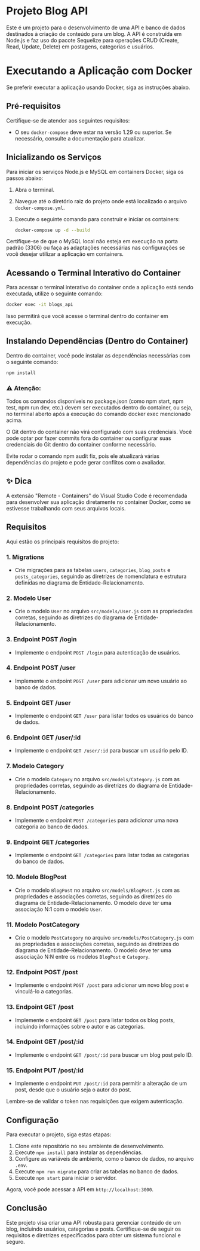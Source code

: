 # Projeto Blog API

Este é um projeto para o desenvolvimento de uma API e banco de dados destinados à criação de conteúdo para um blog. A API é construída em Node.js e faz uso do pacote Sequelize para operações CRUD (Create, Read, Update, Delete) em postagens, categorias e usuários.

# Executando a Aplicação com Docker

Se preferir executar a aplicação usando Docker, siga as instruções abaixo.

## Pré-requisitos

Certifique-se de atender aos seguintes requisitos:

- O seu `docker-compose` deve estar na versão 1.29 ou superior. Se necessário, consulte a documentação para atualizar.

## Inicializando os Serviços

Para iniciar os serviços Node.js e MySQL em containers Docker, siga os passos abaixo:

1. Abra o terminal.

2. Navegue até o diretório raiz do projeto onde está localizado o arquivo `docker-compose.yml`.

3. Execute o seguinte comando para construir e iniciar os containers:

   ```bash
   docker-compose up -d --build
   
Certifique-se de que o MySQL local não esteja em execução na porta padrão (3306) ou faça as adaptações necessárias nas configurações se você desejar utilizar a aplicação em containers.

## Acessando o Terminal Interativo do Container
Para acessar o terminal interativo do container onde a aplicação está sendo executada, utilize o seguinte comando:
   ```bash
   docker exec -it blogs_api
   ```

Isso permitirá que você acesse o terminal dentro do container em execução.

## Instalando Dependências (Dentro do Container)
Dentro do container, você pode instalar as dependências necessárias com o seguinte comando:

   ```bash
   npm install
   ```

### ⚠️ Atenção:

Todos os comandos disponíveis no package.json (como npm start, npm test, npm run dev, etc.) devem ser executados dentro do container, ou seja, no terminal aberto após a execução do comando docker exec mencionado acima.

O Git dentro do container não virá configurado com suas credenciais. Você pode optar por fazer commits fora do container ou configurar suas credenciais do Git dentro do container conforme necessário.

Evite rodar o comando npm audit fix, pois ele atualizará várias dependências do projeto e pode gerar conflitos com o avaliador.

## ✨ Dica
A extensão "Remote - Containers" do Visual Studio Code é recomendada para desenvolver sua aplicação diretamente no container Docker, como se estivesse trabalhando com seus arquivos locais.

## Requisitos

Aqui estão os principais requisitos do projeto:

### 1. Migrations

- Crie migrações para as tabelas `users`, `categories`, `blog_posts` e `posts_categories`, seguindo as diretrizes de nomenclatura e estrutura definidas no diagrama de Entidade-Relacionamento.

### 2. Modelo User

- Crie o modelo `User` no arquivo `src/models/User.js` com as propriedades corretas, seguindo as diretrizes do diagrama de Entidade-Relacionamento.

### 3. Endpoint POST /login

- Implemente o endpoint `POST /login` para autenticação de usuários.

### 4. Endpoint POST /user

- Implemente o endpoint `POST /user` para adicionar um novo usuário ao banco de dados.

### 5. Endpoint GET /user

- Implemente o endpoint `GET /user` para listar todos os usuários do banco de dados.

### 6. Endpoint GET /user/:id

- Implemente o endpoint `GET /user/:id` para buscar um usuário pelo ID.

### 7. Modelo Category

- Crie o modelo `Category` no arquivo `src/models/Category.js` com as propriedades corretas, seguindo as diretrizes do diagrama de Entidade-Relacionamento.

### 8. Endpoint POST /categories

- Implemente o endpoint `POST /categories` para adicionar uma nova categoria ao banco de dados.

### 9. Endpoint GET /categories

- Implemente o endpoint `GET /categories` para listar todas as categorias do banco de dados.

### 10. Modelo BlogPost

- Crie o modelo `BlogPost` no arquivo `src/models/BlogPost.js` com as propriedades e associações corretas, seguindo as diretrizes do diagrama de Entidade-Relacionamento. O modelo deve ter uma associação N:1 com o modelo `User`.

### 11. Modelo PostCategory

- Crie o modelo `PostCategory` no arquivo `src/models/PostCategory.js` com as propriedades e associações corretas, seguindo as diretrizes do diagrama de Entidade-Relacionamento. O modelo deve ter uma associação N:N entre os modelos `BlogPost` e `Category`.

### 12. Endpoint POST /post

- Implemente o endpoint `POST /post` para adicionar um novo blog post e vinculá-lo a categorias.

### 13. Endpoint GET /post

- Implemente o endpoint `GET /post` para listar todos os blog posts, incluindo informações sobre o autor e as categorias.

### 14. Endpoint GET /post/:id

- Implemente o endpoint `GET /post/:id` para buscar um blog post pelo ID.

### 15. Endpoint PUT /post/:id

- Implemente o endpoint `PUT /post/:id` para permitir a alteração de um post, desde que o usuário seja o autor do post.

Lembre-se de validar o token nas requisições que exigem autenticação.

## Configuração

Para executar o projeto, siga estas etapas:

1. Clone este repositório no seu ambiente de desenvolvimento.
2. Execute `npm install` para instalar as dependências.
3. Configure as variáveis de ambiente, como o banco de dados, no arquivo `.env`.
4. Execute `npm run migrate` para criar as tabelas no banco de dados.
5. Execute `npm start` para iniciar o servidor.

Agora, você pode acessar a API em `http://localhost:3000`.

## Conclusão

Este projeto visa criar uma API robusta para gerenciar conteúdo de um blog, incluindo usuários, categorias e posts. Certifique-se de seguir os requisitos e diretrizes especificados para obter um sistema funcional e seguro.
